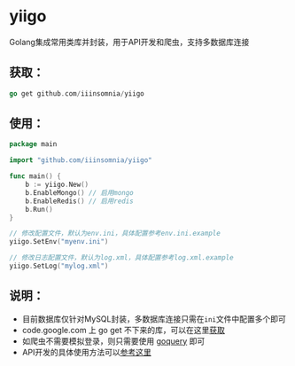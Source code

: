 # yiigo
Golang集成常用类库并封装，用于API开发和爬虫，支持多数据库连接

## 获取：

```go
go get github.com/iiinsomnia/yiigo
```

## 使用：

```go
package main

import "github.com/iiinsomnia/yiigo"

func main() {
    b := yiigo.New()
	b.EnableMongo() // 启用mongo
	b.EnableRedis() // 启用redis
	b.Run()
}
```

```go
// 修改配置文件，默认为env.ini，具体配置参考env.ini.example
yiigo.SetEnv("myenv.ini")

// 修改日志配置文件，默认为log.xml，具体配置参考log.xml.example
yiigo.SetLog("mylog.xml")
```

## 说明：
* 目前数据库仅针对MySQL封装，多数据库连接只需在`ini`文件中配置多个即可
* code.google.com 上 go get 不下来的库，可以在这里[获取](https://github.com/golang)
* 如爬虫不需要模拟登录，则只需要使用 [goquery](https://github.com/PuerkitoBio/goquery) 即可
* API开发的具体使用方法可以[参考这里](https://github.com/IIInsomnia/yiigo-example)